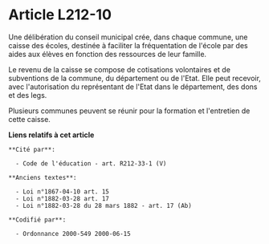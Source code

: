 # Article L212-10

Une délibération du conseil municipal crée, dans chaque commune, une caisse des écoles, destinée à faciliter la fréquentation
de l'école par des aides aux élèves en fonction des ressources de leur famille.

Le revenu de la caisse se compose de cotisations volontaires et de subventions de la commune, du département ou de l'Etat.
Elle peut recevoir, avec l'autorisation du représentant de l'Etat dans le département, des dons et des legs.

Plusieurs communes peuvent se réunir pour la formation et l'entretien de cette caisse.

**Liens relatifs à cet article**

	**Cité par**:

	  - Code de l'éducation - art. R212-33-1 (V)

	**Anciens textes**:

	  - Loi n°1867-04-10 art. 15
	  - Loi n°1882-03-28 art. 17
	  - Loi n°1882-03-28 du 28 mars 1882 - art. 17 (Ab)

	**Codifié par**:

	  - Ordonnance 2000-549 2000-06-15
